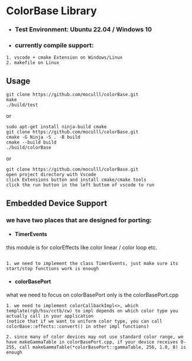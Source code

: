 # ColorBase Library
- ### Test Environment: Ubuntu 22.04 / Windows 10
- ### currently compile support:
```
1. vscode + cmake Extension on Windows/Linux
2. makefile on Linux
```
## Usage
```
git clone https://github.com/moculll/colorBase.git
make
./build/test
```

or

```
sudo apt-get install ninja-build cmake
git clone https://github.com/moculll/colorBase.git
cmake -G Ninja -S . -B build
cmake --build build
./build/colorBase

```

or

```
git clone https://github.com/moculll/colorBase.git
open project directory with Vscode
click Extensions button and install cmake/cmake tools
click the run button in the left buttom of vscode to run
```

## Embedded Device Support

### we have two places that are designed for porting:

- #### TimerEvents
this module is for colorEffects like color linear / color loop etc.
```

1. we need to implement the class TimerEvents, just make sure its start/stop functions work is enough
```

- #### colorBasePort
what we need to focus on colorBasePort only is the colorBasePort.cpp
```
1. we need to implement colorCallbackImpl<>, which template(rgb/hsv/cctb/cw) to impl depends on which color type you actually call in your application
(notice that if we want to uniform color type, you can call colorBase::effects::convert() in other impl functions)

2. since many of color devices may not use standard color range, we have makeGammaTable in colorBasePort.cpp, if your device receives 0-255, call makeGammaTable(*colorBasePort::gammaTable, 256, 1.0, 8) is enough
```

